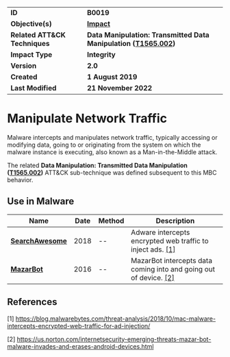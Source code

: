 <table>
<tr>
<td><b>ID</b></td>
<td><b>B0019</b></td>
</tr>
<tr>
<td><b>Objective(s)</b></td>
<td><b><a href="../impact">Impact</a></b></td>
</tr>
<tr>
<td><b>Related ATT&CK Techniques</b></td>
<td><b>Data Manipulation: Transmitted Data Manipulation (<a href="https://attack.mitre.org/techniques/T1565/002/">T1565.002</a>)</b></td>
</tr>
<tr>
<td><b>Impact Type</b></td>
<td><b>Integrity</b></td>
</tr>
<tr>
<td><b>Version</b></td>
<td><b>2.0</b></td>
</tr>
<tr>
<td><b>Created</b></td>
<td><b>1 August 2019</b></td>
</tr>
<tr>
<td><b>Last Modified</b></td>
<td><b>21 November 2022</b></td>
</tr>
</table>


# Manipulate Network Traffic

Malware intercepts and manipulates network traffic, typically accessing or modifying data, going to or originating from the system on which the malware instance is executing, also known as a Man-in-the-Middle attack.

The related **Data Manipulation: Transmitted Data Manipulation ([T1565.002](https://attack.mitre.org/techniques/T1565/002/))** ATT&CK sub-technique was defined subsequent to this MBC behavior.

## Use in Malware

|Name|Date|Method|Description|
|---|---|---|---|
|[**SearchAwesome**](../xample-malware/searchawesome.md)|2018|--|Adware intercepts encrypted web traffic to inject ads. [[1]](#1)|
|[**MazarBot**](../xample-malware/mazarbot.md)|2016|--|MazarBot intercepts data coming into and going out of device. [[2]](#2)|


## References

<a name="1">[1]</a> https://blog.malwarebytes.com/threat-analysis/2018/10/mac-malware-intercepts-encrypted-web-traffic-for-ad-injection/

<a name="2">[2]</a> https://us.norton.com/internetsecurity-emerging-threats-mazar-bot-malware-invades-and-erases-android-devices.html
